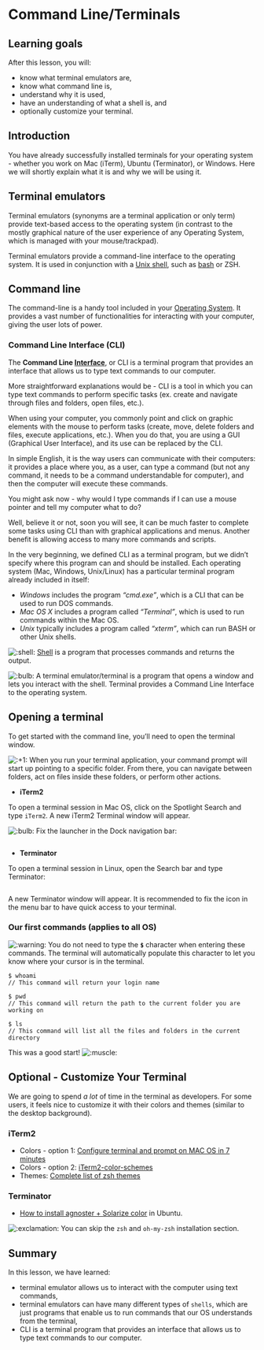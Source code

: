 # Command Line/Terminals
<h2 class="raw">Learning goals</h2>
<p>After this lesson, you will:</p>
<ul>
<li class="raw">know what terminal emulators are,</li>
<li class="raw">know what command line is,</li>
<li class="raw">understand why it is used,</li>
<li class="raw">have an understanding of what a shell is, and</li>
<li class="raw">optionally customize your terminal.</li>
</ul>
<h2 class="raw">Introduction</h2>
<p>You have already successfully installed terminals for your operating system - whether you work on Mac (iTerm), Ubuntu (Terminator), or Windows. Here we will shortly explain what it is and why we will be using it.</p>
<h2 class="raw">Terminal emulators</h2>
<p>Terminal emulators (synonyms are a terminal application or only term) provide text-based access to the operating system (in contrast to the mostly graphical nature of the user experience of any Operating System, which is managed with your mouse/trackpad).</p>
<p>Terminal emulators provide a command-line interface to the operating system. It is used in conjunction with a <a href="https://en.wikipedia.org/wiki/Unix_shell">Unix shell</a>, such as <a href="https://en.wikipedia.org/wiki/Bash_(Unix_shell)">bash</a> or <a>ZSH</a>.</p>
<h2 class="raw">Command line</h2>
<p>The command-line is a handy tool included in your <a href="https://en.wikipedia.org/wiki/Operating_system">Operating System</a>. It provides a vast number of functionalities for interacting with your computer, giving the user lots of power.</p>
<h3 class="raw">Command Line Interface (CLI)</h3>
<div class="alert alert-info">
<p>The <strong>Command Line <a href="https://en.wikipedia.org/wiki/Interface_(computing)">Interface</a></strong>, or CLI is a terminal program that provides an interface that allows us to type text commands to our computer.</p>
<p>More straightforward explanations would be - CLI is a tool in which you can type text commands to perform specific tasks (ex. create and navigate through files and folders, open files, etc.).</p>
</div>
<p>When using your computer, you commonly point and click on graphic elements with the mouse to perform tasks (create, move, delete folders and files, execute applications, etc.). When you do that, you are using a GUI (Graphical User Interface), and its use can be replaced by the CLI.</p>
<p>In simple English, it is the way users can communicate with their computers: it provides a place where you, as a user, can type a command (but not any command, it needs to be a command understandable for computer), and then the computer will execute these commands.</p>
<p>You might ask now - why would I type commands if I can use a mouse pointer and tell my computer what to do?</p>
<p>Well, believe it or not, soon you will see, it can be much faster to complete some tasks using CLI than with graphical applications and menus. Another benefit is allowing access to many more commands and scripts.</p>
<p>In the very beginning, we defined CLI as a terminal program, but we didn&rsquo;t specify where this program can and should be installed. Each operating system (Mac, Windows, Unix/Linux) has a particular terminal program already included in itself:</p>
<ul>
<li class="raw"><em>Windows</em> includes the program <em>&ldquo;cmd.exe&rdquo;</em>, which is a CLI that can be used to run DOS commands.</li>
<li class="raw"><em>Mac OS X</em> includes a program called <em>&ldquo;Terminal&rdquo;</em>, which is used to run commands within the Mac OS.</li>
<li class="raw"><em>Unix</em> typically includes a program called <em>&ldquo;xterm&rdquo;</em>, which can run BASH or other Unix shells.</li>
</ul>
<div class="alert alert-success">
<p><img class="emoji" alt=":shell:" src="https://cdn.jsdelivr.net/npm/@hackmd/emojify.js@2.1.0/dist/images/basic/shell.png" /> <a href="https://en.wikipedia.org/wiki/Shell_(computing)">Shell</a> is a program that processes commands and returns the output.</p>
<p><img class="emoji" alt=":bulb:" src="https://cdn.jsdelivr.net/npm/@hackmd/emojify.js@2.1.0/dist/images/basic/bulb.png" /> A terminal emulator/terminal is a program that opens a window and lets you interact with the shell. Terminal provides a Command Line Interface to the operating system.</p>
</div>
<h2 class="raw">Opening a terminal</h2>
<p>To get started with the command line, you&rsquo;ll need to open the terminal window.</p>
<p><img class="emoji" alt=":+1:" src="https://cdn.jsdelivr.net/npm/@hackmd/emojify.js@2.1.0/dist/images/basic/+1.png" /> When you run your terminal application, your command prompt will start up pointing to a specific folder. From there, you can navigate between folders, act on files inside these folders, or perform other actions.</p>
<ul>
<li class="raw"><strong>iTerm2</strong></li>
</ul>
<p>To open a terminal session in Mac OS, click on the Spotlight Search and type <code>iTerm2</code>. A new iTerm2 Terminal window will appear.</p>
<div class="alert alert-info">
<p><img class="emoji" alt=":bulb:" src="https://cdn.jsdelivr.net/npm/@hackmd/emojify.js@2.1.0/dist/images/basic/bulb.png" /> Fix the launcher in the Dock navigation bar:</p>
<p><img src="https://s3-eu-west-1.amazonaws.com/ih-materials/uploads/upload_0158f0a1ac247b951ce51e9988ceea4a.png" alt="" class="raw md-image" /></p>
</div>
<ul>
<li class="raw"><strong>Terminator</strong></li>
</ul>
<p>To open a terminal session in Linux, open the Search bar and type Terminator:</p>
<p><img src="https://s3-eu-west-1.amazonaws.com/ih-materials/uploads/upload_ac117c59a89dbdd144c362028bbde6c3.jpg" alt="" class="raw md-image" /></p>
<p>A new Terminator window will appear. It is recommended to fix the icon in the menu bar to have quick access to your terminal.</p>
<h3 class="raw">Our first commands (applies to all OS)</h3>
<div class="alert alert-warning">
<p><img class="emoji" alt=":warning:" src="https://cdn.jsdelivr.net/npm/@hackmd/emojify.js@2.1.0/dist/images/basic/warning.png" /> You do not need to type the <strong><code>$</code></strong> character when entering these commands. The terminal will automatically populate this character to let you know where your cursor is in the terminal.</p>
</div>
<pre><code>$ whoami
// This command will return your login name
</code></pre>
<pre><code>$ pwd
// This command will return the path to the current folder you are working on
</code></pre>
<pre><code>$ ls
// This command will list all the files and folders in the current directory
</code></pre>
<p>This was a good start! <img class="emoji" alt=":muscle:" src="https://cdn.jsdelivr.net/npm/@hackmd/emojify.js@2.1.0/dist/images/basic/muscle.png" /></p>
<h2 class="raw">Optional - Customize Your Terminal</h2>
<p>We are going to spend <em>a lot</em> of time in the terminal as developers. For some users, it feels nice to customize it with their colors and themes (similar to the desktop background).</p>
<h3 class="raw">iTerm2</h3>
<ul>
<li class="raw">Colors - option 1: <a href="https://medium.com/@Clovis_app/configuration-of-a-beautiful-efficient-terminal-and-prompt-on-osx-in-7-minutes-827c29391961">Configure terminal and prompt on MAC OS in 7 minutes</a></li>
<li class="raw">Colors - option 2: <a href="https://iterm2colorschemes.com/">iTerm2-color-schemes</a></li>
<li class="raw">Themes: <a href="https://zshthem.es/all/">Complete list of zsh themes</a></li>
</ul>
<h3 class="raw">Terminator</h3>
<ul>
<li class="raw"><a href="https://gist.github.com/renshuki/3cf3de6e7f00fa7e744a">How to install agnoster + Solarize color</a> in Ubuntu.</li>
</ul>
<div class="alert alert-warning">
<p><img class="emoji" alt=":exclamation:" src="https://cdn.jsdelivr.net/npm/@hackmd/emojify.js@2.1.0/dist/images/basic/exclamation.png" /> You can skip the <code>zsh</code> and <code>oh-my-zsh</code> installation section.</p>
</div>
<h2 class="raw">Summary</h2>
<p>In this lesson, we have learned:</p>
<ul>
<li class="raw">terminal emulator allows us to interact with the computer using text commands,</li>
<li class="raw">terminal emulators can have many different types of <code>shells</code>, which are just programs that enable us to run commands that our OS understands from the terminal,</li>
<li class="raw">CLI is a terminal program that provides an interface that allows us to type text commands to our computer.</li>
</ul>
<p></p>